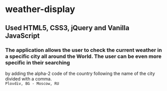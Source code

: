 # weather-display
## Used HTML5, CSS3, jQuery and Vanilla JavaScript
### The application allows the user to check the current weather in a specific city all around the World. The user can be even more specific in their searching 
by adding the alpha-2 code of the country following the name of the city divided with a comma. <br/>
``` Plovdiv, BG - Moscow, RU ```
